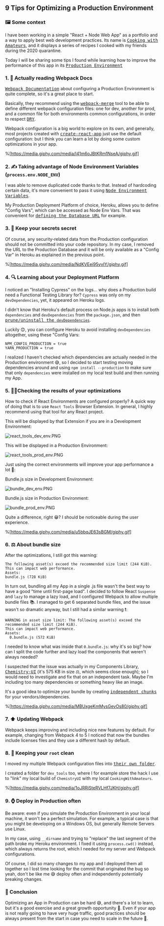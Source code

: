 ## 9 Tips for Optimizing a Production Environment

### 🖼 Some context

I have been working in a simple "React + Node Web App" as a portfolio and a way to apply best web development practices. Its name is <kbd>[Cooking with Amateurs](https://github.com/W01fw00d/cooking-with-amateurs)</kbd>, and it displays a series of recipes I cooked with my friends during the 2020 quarantine.

Today I will be sharing some tips I found while learning how to improve the performance of this app in its <kbd>[Production Environment](https://cooking-with-amateurs.herokuapp.com/#/list)</kbd>


### 1. 📖 Actually reading Webpack Docs

<kbd>[Webpack Documentation](https://webpack.js.org/guides/production/)</kbd> about configuring a Production Environment is quite complete, so it's a great place to start.

Basically, they recommend using the <kbd>[webpack-merge](https://github.com/W01fw00d/cooking-with-amateurs/pull/67/files#diff-52cf7951fec7ee5c8db1888ab977bc94c938511c211beecca96a1ebb64a4dafaR5)</kbd> tool to be able to define different webpack configuration files: one for dev, another for prod, and a common file for both environments common configurations, in order to respect <kbd>[DRY](https://en.wikipedia.org/wiki/Don%27t_repeat_yourself)</kbd>.

Webpack configuration is a big world to explore on its own, and generally, most projects created with <kbd>[create-react-app](https://github.com/facebook/create-react-app)</kbd> just use the default configuration: but I think you can learn a lot by doing some custom optimizations in your app.

%[https://media.giphy.com/media/l41m6oJBtKRm1NseA/giphy.gif]


### 2. ✍ Taking advantage of Node Environment Variables (`process.env.NODE_ENV`)

I was able to remove duplicated code thanks to that. Instead of hardcoding certain data, it's more convenient to pass it using <kbd>[Node Environment Variables](https://github.com/W01fw00d/cooking-with-amateurs/pull/70/files#diff-7ae45ad102eab3b6d7e7896acd08c427a9b25b346470d7bc6507b6481575d519R8)</kbd>.

My Production Deployment Platform of choice, Heroku, allows you to define "Config Vars", which can be accessed as Node Env Vars. That was convenient for <kbd>[defining the Database URL](https://github.com/W01fw00d/cooking-with-amateurs/pull/73/files#diff-d3f9f1ac91aa1bf0f85894eb43eb424f26c61fd0e44eeb8c0787f48a0ba511ecR8)</kbd> for example.


### 3. 🤫 Keep your secrets secret

Of course, any security-related data from the Production configuration should not be committed into your code repository. In my case, I removed the URL to the Production Database and it will be only available as a "Config Var" in Heroku as explained in the previous point.

%[https://media.giphy.com/media/NdKVEei95yvIY/giphy.gif]


### 4. 🔍 Learning about your Deployment Platform

I noticed an "Installing Cypress" on the logs... why does a Production build need a Functional Testing Library for? `Cypress` was only on my `devDependencies`, yet, it appeared on Heroku logs.

I didn't know that Heroku's default process on Node.js apps is to install both `dependencies` and `devDependencies` from the `package.json`, and then <kbd>[prune/uninstall the `devDependencies`](https://devcenter.heroku.com/changelog-items/1376)</kbd>.

Luckily 😊, you can configure Heroku to avoid installing `devDependencies` altogether, using these "Config Vars:

```
NPM_CONFIG_PRODUCTION = true
YARN_PRODUCTION = true

``` 

I realized I haven't checked which dependencies are actually needed in the Production environment 😅, so I decided to start testing moving dependencies around and using `npm install --production` to make sure that only `dependencies` were installed on my local test build and then running my App.


### 5. 🕵️‍♀️Checking the results of your optimizations

How to check if React Environments are configured properly? A quick way of doing that is to use `React Tools` Browser Extension. In general, I highly recommend using that tool for any React project.

This will be displayed by that Extension if you are in a Development Environment:

![react_tools_dev_env.PNG](https://cdn.hashnode.com/res/hashnode/image/upload/v1633075313419/K9W_dSttZ.png)

This will be displayed in a Production Environment:

![react_tools_prod_env.PNG](https://cdn.hashnode.com/res/hashnode/image/upload/v1633075319941/sEA1UYNN9.png)

Just using the correct environments will improve your app performance a lot 🤘:


Bundle.js size in Development Environment:

![bundle_dev_env.PNG](https://cdn.hashnode.com/res/hashnode/image/upload/v1633075334776/p4JVJ8Sk3.png)


Bundle.js size in Production Environment:

![bundle_prod_env.PNG](https://cdn.hashnode.com/res/hashnode/image/upload/v1633080455230/ezt9O4ZF6P.png)

Quite a difference, right 😁? I should be noticeable during the user experience.

%[https://media.giphy.com/media/u5bbqJE63sBGM/giphy.gif]


### 6. ⚖ About bundle size

After the optimizations, I still got this warning:

```
The following asset(s) exceed the recommended size limit (244 KiB).
This can impact web performance.
Assets:
bundle.js (728 KiB)
```

In turn out, bundling all my App in a single .js file wasn't the best way to have a good "time until first-page load". I decided to follow React `Suspense` and `lazy` to manage a lazy load, and I configured Webpack to allow multiple bundle files 📚. I managed to get 6 separated bundle files, and the issue wasn't so dramatic anyway, but I still had a similar warning ❗:

```
WARNING in asset size limit: The following asset(s) exceed the recommended size limit (244 KiB).
This can impact web performance.
Assets:
  0.bundle.js (572 KiB)
```

I needed to know what was inside that `0.bundle.js`: why it's so big? how can I split the code further and lazy load the components that weren't always needed?

I suspected that the issue was actually in my Components Library, <kbd>[Chemistry-UI](https://github.com/W01fw00d/chemistry-ui)</kbd> (it's 575 KB in size ⚖, which seems close enough); so I would need to investigate and fix that on an independent task. Maybe I'm including too many dependencies or something heavy like an image.

It's a good idea to optimize your bundle by creating <kbd>[independent chunks](https://webpack.js.org/guides/code-splitting/#splitchunksplugin)</kbd> for your vendors/dependencies.

%[https://media.giphy.com/media/MBUxgeKmMysGevOs80/giphy.gif]


### 7. ⬆ Updating Webpack

Webpack keeps improving and including nice new features by default. For example, changing from Webpack 4 to 5 I noticed that now the bundles include licenses files and they use a different hash by default.


### 8. 🧹 Keeping your `root` clean

I moved my multiple Webpack configuration files into <kbd>[their own folder](https://github.com/W01fw00d/cooking-with-amateurs/pull/70/files#diff-23950346c0c899636c507c0d59db096cace7a938aca2950e241b0bd090ae334aR11)</kbd>.

I created a folder for `dev_tools` too, where I for example store the hack I use to "link" my local build of `ChemistryUI` with my local `CookingWithAmateurs`.

%[https://media.giphy.com/media/1oJRRiSteRVLHf7JKH/giphy.gif]


### 9. ⌚ Deploy in Production often

Be aware: even if you simulate the Production Environment in your local machine, it won't be a perfect simulation. For example, a typical case is that you might be developing on a Windows OS, but generally Remote Servers use Linux.

In my case, using `__dirname` and trying to "replace" the last segment of the path broke my Heroku environment. I fixed it using `process.cwd()` instead, which always returns the root, which I needed for my server and Webpack configurations.

Of course, I did so many changes to my app and I deployed them all together so I lost time looking for the commit that originated the bug so yeah, don't be like me 😅 deploy often and independently potentially breaking changes.


### 👋 Conclusion

Optimizing an App in Production can be hard 😅, and there's a lot to learn, but it's a good exercise and a great growth opportunity 💪. Even if your app is not really going to have very huge traffic, good practices should be always present from the start in case you need to scale in the future 🌟.
